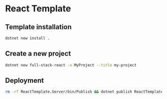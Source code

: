 # React Template

## Template installation

```bash
dotnet new install .
```

## Create a new project

```bash
dotnet new full-stack-react -o MyProject --title my-project
```

## Deployment

```bash
rm -rf ReactTemplate.Server/bin/Publish && dotnet publish ReactTemplate.Server -t:PublishContainer -p ContainerArchiveOutputPath=../react-template.tar.gz -o ReactTemplate.Server/bin/Publish
```
